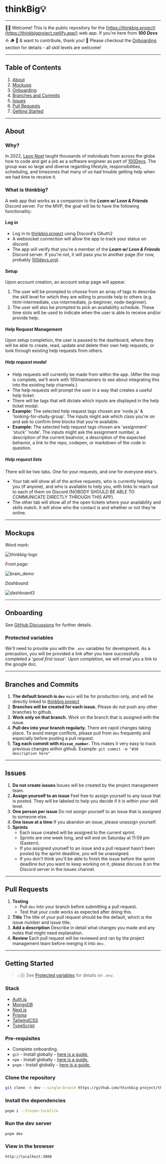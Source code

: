 # thinkBig💡

---

👋🏽 Welcome! This is the public repository for the [https://thinkbig.project](https://thinkbigproject.netlify.app/) web app. If you're here from **_100 Devs_** ⛵ 🪵 🍕 & want to contribute, thank you! 🎉 Please checkout the [Onboarding](#onboarding) section for details - all skill levels are welcome!

---

## Table of Contents

1. [About](#about)
2. [Mockups](#mockups)
3. [Onboarding](#onboarding)
4. [Branches and Commits](#branches-and-commits)
5. [Issues](#issues)
6. [Pull Requests](#pull-requests)
7. [Getting Started](#getting-started)

---

## About

### Why?

In 2022, [Leon Noel](https://github.com/leonnoel) taught thousands of individuals from across the globe how to code and get a job as a software engineer as part of [100Devs](100devs.org). The group was so large and diverse regarding lifestyle, responsibilities, scheduling, and timezones that many of us had trouble getting help when we had time to receive it.

### What is thinkbig?

A web app that works as a companion to the **_Learn w/ Leon & Friends_** Discord server. For the MVP, the goal will be to have the following functionality:

#### Log in

* Log in to [thinkbig.project](https://thinkbig.project) using Discord's OAuth2
* A websocket connection will allow the app to track your status on discord.
* The app will verify that you're a member of the **_Learn w/ Leon & Friends_** Discord server. If you're not, it will pass you to another page (for now, probably [100devs.org](https://100devs.org)).

#### Setup

Upon account creation, an account setup page will appear.

1. The user will be prompted to choose from an array of tags to describe the skill level for which they are willing to provide help to others (e.g. html-intermediate, css-intermediate, js-beginner, node-beginner).
2. The user will also be prompted to pick an availability schedule. These time slots will be used to indicate when the user is able to receive and/or provide help.

#### Help Request Management

Upon setup completion, the user is passed to the dashboard, where they will be able to create, read, update and delete their own help requests, or look through existing help requests from others.

##### Help request modal

* Help requests will currently be made from within the app. (After the mvp is complete, we'll work with 100maintainers to see about integrating this into the existing help channels.)
* The help requests will prompt the user in a way that creates a useful help ticket.
* There will be tags that will dictate which inputs are displayed in the help ticket modal.
* **Example:** The selected help request tags chosen are 'node.js' & 'looking-for-study-group'. The inputs might ask which class you're on and ask to confirm time blocks that you're available.
* **Example:** The selected help request tags chosen are 'assignment' 'stuck' 'node'. The inputs might ask the assignment number, a description of the current beahvior, a description of the expected behavior, a link to the repo, codepen, or markdown of the code in question.

##### Help request lists

There will be two tabs. One for your requests, and one for everyone else's.

* Your tab will show all of the active requests, who is currently helping you (if anyone), and who is available to help you, with links to reach out to each of them on Discord (NOBODY SHOULD BE ABLE TO COMMUNICATE DIRECTLY THROUGH THIS APP).
* The other tab will show all of the open tickets where your availability and skills match. It will show who the contact is and whether or not they're online.

---

## Mockups

_Word mark:_

![thinkbig-logo](https://github.com/thinkbig-project/thinkbig/assets/3108516/8cb08abe-0d51-47a2-9b01-6d504ae16929)

_Front page:_

![brain_demo](https://github.com/thinkbig-project/thinkbig/assets/3108516/f45056eb-06ab-4db5-808b-5bc4674411cc)

_Dashboard:_

![dashboard3](https://github.com/thinkbig-project/thinkbig/assets/3108516/37fb84cd-8d8f-40e2-8092-783ab8d75643)

---

## Onboarding

See [GitHub Discussions](https://github.com/orgs/thinkbig-project/discussions/29) for further details.

### Protected variables

We'll need to provide you with the `.env` variables for development. As a precaution, you will be provided a link after you have successfully completed a '_good first issue_'. Upon completion, we will email you a link to the google doc.

---

## Branches and Commits

1. **The default branch is `dev`**
`main` will be for production only, and will be directly linked to [thinkbig.project](https://thinkbig.project)
1. **Branches will be created for each issue.**
Please do not push any other branches to github.
1. **Work only on that branch.**
Work on the branch that is assigned with the issue.
1. **Pull dev into your branch regularly.**
There are rapid changes taking place. To avoid merge conflicts, please pull from `dev` frequently and especially before posting a pull request.
1. **Tag each commit with `#issue_number`.**
This makes it very easy to track previous changes within github.
Example: `git commit -m "#30 description here"`

---

## Issues

1. **Do not create issues**
Issues will be created by the project management team.
2. **Assign yourself to an issue**
Feel free to assign yourself to any issue that is posted. They will be labeled to help you decide if it is within your skill level.
3. **One person per issue**
Do not assign yourself to an issue that is assigned to someone else.
4. **One issue at a time**
If you abandon an issue, please unassign yourself.
5. **Sprints**
    * Each issue created will be assigned to the current sprint.
    * Sprints are one week long, and will end on Saturday at 11:59 pm (Eastern).
    * If you assigned yourself to an issue and a pull request hasn't been posted by the sprint deadline, you will be unassigned.
    * If you don't think you'll be able to finish the issue before the sprint deadline but you want to keep working on it, please discuss it on the Discord server in the issues channel.

---

## Pull Requests

1. **Testing**
    * Pull `dev` into your branch before submitting a pull request.
    * Test that your code works as expected after doing this.
2. **Title**
The title of your pull request should be the default, which is the issue number and issue title.
3. **Add a description**
Describe in detail what changes you made and any notes that might need explanation.
4. **Review**
Each pull request will be reviewed and ran by the project management team before merging it into `dev`.

---

## Getting Started

> 👉🏽 See [Protected variables](#protected-variables) for details on `.env`.

### Stack

* [Auth.js](https://authjs.dev/)
* [MongoDB](https://www.mongodb.com/docs/)
* [Next.js](https://nextjs.org/docs)
* [Prisma](https://www.prisma.io/docs/getting-started)
* [TailwindCSS](https://tailwindcss.com/docs/installation)
* [TypeScript](https://www.typescriptlang.org/docs/)

### Pre-requisites

* Complete onboarding.
* `git` - Install globally - [here is a guide.](https://git-scm.com/book/en/v2/Getting-Started-Installing-Git)
* `npm` - Install globally - [here is a guide.](https://docs.npmjs.com/downloading-and-installing-node-js-and-npm)
* `pnpm` - Install globally - [here is a guide.](https://pnpm.io/installation)

### Clone the repository

```bash
git clone -b dev --single-branch https://github.com/thinkbig-project/thinkbig.git && cd thinkbig
```

### Install the dependencies

```bash
pnpm i --frozen-lockfile
```

### Run the dev server

```bash
pnpm dev
```

### View in the browser

```url
http://localhost:3000
```
